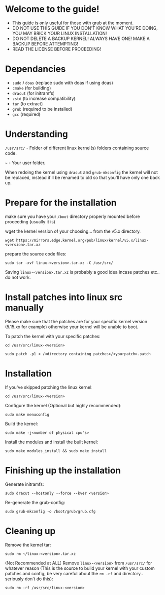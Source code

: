 # Welcome to the guide!

- This guide is only useful for those with grub at the moment.
- DO NOT USE THIS GUIDE IF YOU DON'T KNOW WHAT YOU'RE DOING, YOU MAY BRICK YOUR LINUX INSTALLATION!
- DO NOT DELETE A BACKUP KERNEL! ALWAYS HAVE ONE! MAKE A BACKUP BEFORE ATTEMPTING!
- READ THE LICENSE BEFORE PROCEEDING!

# Dependancies

- ```sudo``` / ```doas``` (replace sudo with doas if using doas)
- ```cmake``` (for building)
- ```dracut``` (for initramfs)
- ```zstd``` (to increase compatibility)
- ```tar``` (to extract)
- ```grub``` (required to be installed)
- ```gcc``` (required)

# Understanding

```/usr/src/``` - Folder of different linux kernel(s) folders containing source code.

```~``` - Your user folder.

When redoing the kernel using ```dracut``` and ```grub-mkconfig``` the kernel will not be replaced, instead it'll be renamed to old so that you'll have only one back up.

# Prepare for the installation

make sure you have your ```/boot``` directory properly mounted before proceeding (usually it is)

wget the kernel version of your choosing... from the v5.x directory.

```
wget https://mirrors.edge.kernel.org/pub/linux/kernel/v5.x/linux-<version>.tar.xz
```

prepare the source code files:

```
sudo tar -xvf linux-<version>.tar.xz -C /usr/src/
```

Saving ```linux-<version>.tar.xz``` is probably a good idea incase patches etc.. do not work.

# Install patches into linux src manually

Please make sure that the patches are for your specific kernel version (5.15.xx for example) otherwise your kernel will be unable to boot.

To patch the kernel with your specific patches:

```
cd /usr/src/linux-<version>
```

```
sudo patch -p1 < /<directory containing patches>/<yourpatch>.patch
```

# Installation

If you've skipped patching the linux kernel:
```
cd /usr/src/linux-<version>
```

Configure the kernel (Optional but highly recommended):
```
sudo make menuconfig
```

Build the kernel:
```
sudo make -j<number of physical cpu's>
```

Install the modules and install the built kernel:
```
sudo make modules_install && sudo make install
```

# Finishing up the installation

Generate initramfs:
```
sudo dracut --hostonly --force --kver <version>
```

Re-generate the grub-config:
```
sudo grub-mkconfig -o /boot/grub/grub.cfg
```

# Cleaning up

Remove the kernel tar:
```
sudo rm ~/linux-<version>.tar.xz
```

(Not Recommended at ALL) Remove ```linux-<version>``` from ```/usr/src/``` for whatever reason (This is the source to build your kernel with your custom patches and config, be very careful about the ```rm -rf``` and directory.. seriously don't do this):
```
sudo rm -rf /usr/src/linux-<version>
```
